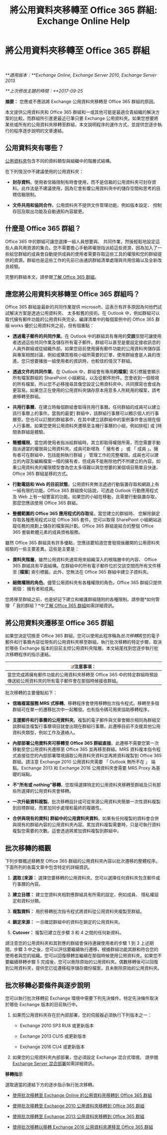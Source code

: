 ﻿---
title: '將公用資料夾移轉至 Office 365 群組: Exchange Online Help'
TOCTitle: 將公用資料夾移轉至 Office 365 群組
ms:assetid: d89e727b-675a-4623-b572-260f8b44b966
ms:mtpsurl: https://technet.microsoft.com/zh-tw/library/Mt843872(v=EXCHG.150)
ms:contentKeyID: 74468727
ms.date: 05/23/2018
mtps_version: v=EXCHG.150
ms.translationtype: MT
---

# 將公用資料夾移轉至 Office 365 群組

 

_**適用版本：**Exchange Online, Exchange Server 2010, Exchange Server 2013_

_**上次修改主題的時間：**2017-09-25_

**摘要：** 您應或不應該將 Exchange 公用資料夾移轉至 Office 365 群組的原因。

本文提供公用資料夾和 Office 365 群組和一或其他可能是最適合貴組織的解決方案的比較。而群組所引進更最近已筆只要 Exchange 公用資料夾。如果您想要將某些或所有的公用資料夾移轉至群組，本文說明程序的運作方式，並提供您逐步執行的程序逐步說明的文章連結。

## 公用資料夾有哪些？

[公用資料夾](public-folders-exchange-2013-help.md)包含不同的資料類型與組織中的階層式結構。

在下列情況中不建議使用的公用資料夾：

  - **封存資料**。使用者信箱限制有時會使用，而不是信箱的公用資料夾可封存資料。此作法是不建議使用，因為它會影響公用資料夾中的儲存空間和思考的目標信箱限制。

  - **文件共用和協同合作**。公用資料夾不提供文件管理功能，例如版本設定、 控制存回及取出功能及自動通知內容變更。

## 什麼是 Office 365 群組？

Office 365 中的群組可讓您選擇一組人員想要與、 共同作業，然後輕鬆地設定這些人員共用資源的集合。您不需要擔心手動將權限指派給這些資源，因為加入了一些給您群組的成員會自動提供成員的使用者需要存取這些工具的權限和您的群組提供的資源。群組也是這些工作的先前已由通訊群組清單處理與共用信箱以及全新改良經驗。

完整的群組本文，請參閱[了解 Office 365 群組](https://go.microsoft.com/fwlink/p/?linkid=858521)。

## 應您將公用資料夾移轉至 Office 365 群組吗？

Office 365 群組是最新的共同作業提供 microsoft，這表示有許多原因為何他們試試解決方案是透過公用資料夾、 太多較舊的技術。在 Outlook 中，例如群組可以取代擁有郵件功能的公用資料夾完全。編譯清單中的每個案例中的 Office 365 群組 works 優於公用資料夾之前，但有個重點：

  - **透過電子郵件的共同作業**。在 Outlook 中的群組具有專用的**交談**空間可讓使用者透過這些共同作業及儲存所有電子郵件。群組可以甚至是要設定接收訊息的人員外群組或從組織外部。如果您目前使用擁有郵件功能的公用資料夾儲存區與專案相關討論，例如或購買檢視小組所需要的訂單，使用群組會是人員的改進。您只想要播放一組使用者的資訊時，也較佳的情況下群組。

  - **透過文件的共同作業**。在 Outlook 中，群組會有專用**的檔案**\] 索引標籤會顯示所有檔案群組的 SharePoint 小組網站，以及從郵件附件。您會收到一個檢視的所有檔案，所以您不必移搜尋其像您設定公用資料夾中。共同撰寫也會成為更容易。如果您正在使用的公用資料夾儲存原本用意多人所耗用的檔案，請考慮移轉至群組。

  - **共用行事曆**。在建立時每個群組會取得共用行事曆。任何群組的成員可以建立該行事曆上的事件。當我的最愛\] 群組中，該群組行事曆可以顯示個人的行事曆旁。您也可以訂閱的群組事件，在其中建立該群組中的案例事件會出現在個人行事曆。如果您使用公用資料夾遷移至主機行事曆的小組，例如排程\] 或 \[時間表群組是體驗。

  - **簡體權限**。當您將使用者指派給群組時，其立即取得權限所需，而您需要手動指派適當的權限與公用資料夾。成員可新增為 「 擁有者 」 或 「 成員 」。擁有者可在群組中，包括能夠執行群組 」 管理工作的完整權限。成員也可以建立的內容及編輯檔案一樣的擁有者，但成員不能刪除他們不所建立的內容。如果公用資料夾的權限模型會為您太多得難以與您想要的某個項目簡單且快速、 Office 365 群組是移的方式。

  - **行動電話和 Web 的目前狀態**。公用資料夾無法透過行動裝置存取和網路上有一組有限的功能。Office 365 群組換句話說，可透過 Outlook 行動應用程式及 Web 上有一組豐富的功能。如果您的小組在移動，且需要行動裝置存取，那麼您應該使用 Office 365 群組。

  - **整體範圍的 Office 365 應用程式的存取**權。當您建立的群組時、 您解除鎖定存取各種應用程式以從 Office 365 套件。您可以取得 SharePoint 小組網站追蹤任務的規劃上儲存的檔案與計劃。Office 365 群組是結合的整個 Office 365 套裝軟體元素的成員資格服務。

雖然 Office 365 群組具有許多優點，您應該要知道您會發現後離開的公用資料夾經驗的一些主要差異。這些是主要是：

  - **資料夾階層**。雖然公用資料夾通常用來組織深入的根階層中的內容、 Office 365 群組具有平面結構。在群組中的所有電子郵件位於交談空間而所有文件移至 \[**檔案**\] 索引標籤。此外，您無法在 Office 365 群組中建立子資料夾。

  - **細微權限的角色**。儘管公用資料夾有各種權限的角色，Office 365 群組只提供兩個： 擁有者和成員。

您將移至群組之前，也是好記下建立和維護群組隨附的各種限制。請參閱*如何管理 「 我的群組？*中[了解 Office 365 群組](https://go.microsoft.com/fwlink/p/?linkid=858521)如需詳細資訊。

## 將公用資料夾遷移至 Office 365 群組

如果您決定切換至 Office 365 群組，您可以使用此程序稱為*批次移轉*將您的電子郵件和行事曆內容從現有的公用資料夾移至群組。執行批次移轉的特定步驟，取決於哪些 Exchange 版本的目前主控公用資料夾階層。本文結尾找到您逐步執行批次移轉程序的指示連結。

<table>
<thead>
<tr class="header">
<th><img src="images/Bb124558.note(EXCHG.150).gif" title="注意事項" alt="注意事項" />注意事項：</th>
</tr>
</thead>
<tbody>
<tr class="odd">
<td>當您完成將擁有郵件功能的公用資料夾移轉至 Office 365 中的特定群組時預設傳送給公用資料夾的所有電子郵件會在那個時候接收群組。</td>
</tr>
</tbody>
</table>


批次移轉的主要優點如下：

  - **信箱複寫服務 MRS 式移轉**。移轉程序會使用移轉批次指令程式。移轉至多個群組可在單一的遷移批次中一起觸發。也有指令碼可用來協助移轉程序。

  - **支援郵件和行事曆的公用資料夾**。複製的電子郵件與文章會顯示相同為群組交談群組並複製行事曆項目就會出現在群組行事曆。此遷移目前不支援其他公用資料夾類型，例如工作及連絡人。

  - **內部部署公用資料夾可移轉至 Office 365 群組直接**。此遷移不需要您第一次移動至您公用資料夾遷移至 Office 365 並再移至群組。MRS 資料複本指令程式直接從您的內部部署環境讀取公用資料夾資料並再將資料複製到 Office 365 群組。請注意 Exchange 2010 公用資料夾需要 「 Outlook 無所不在 」 端點。Exchange 2013 和 Exchange 2016 公用資料夾會需要 MRS Proxy 為基礎的端點。

  - **不"所有或 nothing"移轉**。您取得選擇特定的公用資料夾移轉至群組及只有那些所選擇的公用資料夾會移轉。

  - **一次升級資料複製**。批次移轉設計成可從來源公用資料夾簡單一次性資料複製到目標群組，而累加同步處理和最終的複雜性。

  - **合併與現有的資料\] 群組中的公用資料夾資料**。如果有任何複製的資料會合併與現有的群組內容的公用資料夾內容。累加資料複製需要時，只是可執行資料複製您需要的次數。這會透過將累加資料複製到群組中。

## 批次移轉的概觀

下列步驟概述移轉至 Office 365 群組的公用資料夾內容以批次遷移的整體程序。下面所列的各篇文章中包含特定的詳細資訊。

1.  **選取 \[來源：** 選擇您要移轉的公用資料夾。您可以選擇任何資料夾包含郵件或行事曆的內容。

2.  **建立目標：** 建立您資料夾相對應群組具有所需的設定，例如成員、 隱私權設定和資料分類。

3.  **複製資料：** 用於移轉批次指令程式將資料從公用資料夾複製至群組。

4.  **鎖定來源：** 一旦確認群組中的資料在鎖定的公用資料夾。

5.  **Cutover：** 複製已建立在步驟 3 和 4 之間的任何新資料。

請注意您的公用資料夾和其對應的群組會保持連線使用者的步驟 1 到 3 上述期間。步驟 3 中之後，您可以評估要繼續執行遷移，根據群組功能其餘和符合您的使用者與您的組織。您可以回復移轉並繼續在那個時候使用公用資料夾。如果您不要繼續移轉步驟 5 完成後，您可以刪除原始的公用資料夾。偶數移轉後可以回復到公用資料夾，提供您已從遷移程序儲存備份檔案，且未刪除原始的公用資料夾。

## 批次移轉必要條件與逐步說明

您可以執行批次移轉前 Exchange 環境中需要下列先決條件。特定先決條件取決於哪些 Exchange 版本的目前執行中。

1.  如果而公用資料夾存在於內部部署，您的伺服器必須執行下列版本之一：
    
      - Exchange 2010 SP3 RU8 或更新版本
    
      - Exchange 2013 CU15 或更新版本
    
      - Exchange 2016 CU4 或更新版本

2.  如果您的公用資料夾內部部署，您必須設定 Exchange 混合式環境。 請參閱[Exchange Server 混合部署](https://technet.microsoft.com/zh-tw/library/jj200581\(v=exchg.150\))如需詳細資訊。

**移轉指示**

選取適當的連結下方的逐步指示執行批次移轉。

  - [使用批次移轉至 Exchange Online 的公用資料夾移轉到 Office 365 群組](https://technet.microsoft.com/zh-tw/library/mt843871\(v=exchg.150\))

  - [使用批次移轉至 Exchange 2010 公用資料夾移轉到 Office 365 群組](use-batch-migration-to-migrate-exchange-2010-public-folders-to-office-365-groups-exchange-2013-help.md)

  - [使用批次移轉至 Exchange 2013 公用資料夾移轉到 Office 365 群組](use-batch-migration-to-migrate-exchange-2013-public-folders-to-office-365-groups-exchange-2013-help.md)

  - [使用批次移轉以移轉 Exchange 2016 公用資料夾遷移至 Office 365 群組](https://go.microsoft.com/fwlink/p/?linkid=859171)

